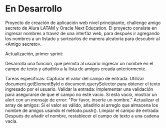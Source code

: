 <h1>En Desarrollo</h1>

Proyecto de creación de aplicación web nivel principiante, challenge amigo secreto de Alura LATAM y Oracle Next Education. El proyecto consiste en ingresar nombres a travez de una interfáz web, para después ir agregando los nombres a un listado y
sortearlos de manera aleatoria para descubrir al «Amigo secreto».

Actualización, primer sprint: 

Desarrolla una función, que permita al usuario ingresar un nombre en el campo de texto y añadirlo a la lista de amigos creada anteriormente.

Tareas específicas:
Capturar el valor del campo de entrada: Utilizar document.getElementById o document.querySelector para obtener el texto ingresado por el usuario.
Validar la entrada: Implementar una validación para asegurarse de que el campo no esté vacío. Si está vacío, mostrar un alert con un mensaje de error: "Por favor, inserte un nombre."
Actualizar el array de amigos: Si el valor es válido, añadirlo al arreglo que almacena los nombre de amigos usando el método.push().
Limpiar el campo de entrada: Después de añadir el nombre, restablecer el campo de texto a una cadena vacía.


